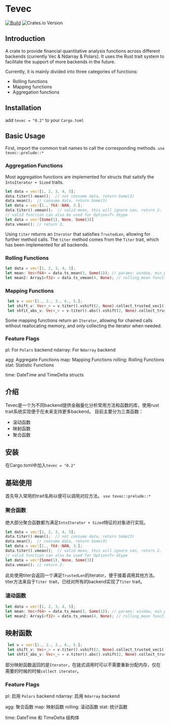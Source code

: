 # Tevec
[![Build](https://github.com/teamon9161/tevec/workflows/Build/badge.svg)](https://github.com/teamon9161/tevec/actions)
![Crates.io Version](https://img.shields.io/crates/v/tevec)

## Introduction
A crate to provide financial quantitative analysis functions across different backends (currently Vec & Ndarray & Polars). It uses the Rust trait system to facilitate the support of more backends in the future.

Currently, it is mainly divided into three categories of functions:
* Rolling functions
* Mapping functions
* Aggregation functions

## Installation
add `tevec = "0.2"` to your `Cargo.toml`

## Basic Usage
First, import the common trait names to call the corresponding methods.
`use tevec::prelude::*`

### Aggregation Functions
Most aggregation functions are implemented for structs that satisfy the `IntoIterator + Sized` traits.
```rust
let data = vec![1, 2, 3, 4, 5];
data.titer().mean();  // not consume data, return Some(3)
data.mean();  // consume data, return Some(3)
let data = vec![1., f64::NAN, 3.];
data.titer().vmean();  // valid mean, this will ignore nan, return 2.
// valid function can also be used for Option<T> dtype
let data = vec![Some(1), None, Some(3)]
data.vmean(); // return 2.
```
Using `titer` returns an `Iterator` that satisfies `TrustedLen`, allowing for further method calls. The `titer` method comes from the `Titer` trait, which has been implemented for all backends.

### Rolling Functions
```rust
let data = vec![1, 2, 3, 4, 5];
let mean: Vec<f64> = data.ts_mean(3, Some(1)); // params: window, min_periods
let mean2: Array1<f32> = data.ts_vmean(4, None); // rolling_mean function ignore none values
```

### Mapping Functions
```rust
 let v = vec![1., 2., 3., 4., 5.];
 let shift_v: Vec<_> = v.titer().vshift(2, None).collect_trusted_vec1();
 let shfit_abs_v: Vec<_> = v.titer().abs().vshift(2, None).collect_trusted_vec1();
```
Some mapping functions return an `Iterator`, allowing for chained calls without reallocating memory, and only collecting the iterator when needed.

### Feature Flags
pl: For `Polars` backend
ndarray: For `Ndarray` backend

agg:  Aggregate Functions
map: Mapping Functions
rolling: Rolling Functions
stat: Statistic Functions

time: DateTime and TimeDelta structs

## 介绍
Tevec是一个为不同backend提供金融量化分析常用方法和函数的库，使用rust trait系统实现便于在未来支持更多backend。
目前主要分为三类函数：
* 滚动函数
* 映射函数
* 聚合函数

## 安装
在Cargo.toml中加入`tevec = "0.2"`

## 基础使用
首先导入常用的trait名称以便可以调用对应方法。
`use tevec::prelude::*`
### 聚合函数
绝大部分聚合函数都为满足`IntoIterator + Sized`特征的对象进行实现。
```rust
let data = vec![1, 2, 3, 4, 5];
data.titer().mean();  // not consume data, return Some(3)
data.mean();  // consume data, return Some(3)
let data = vec![1., f64::NAN, 3.];
data.titer().vmean();  // valid mean, this will ignore nan, return 2.
// valid function can also be used for Option<T> dtype
let data = vec![Some(1), None, Some(3)]
data.vmean(); // return 2.
```
此处使用titer会返回一个满足`TrustedLen`的iterator，便于接着调用其他方法。titer方法来自于`Titer `trait，已经对所有的backend实现了`Titer` trait。

### 滚动函数
```rust
let data = vec![1, 2, 3, 4, 5];
let mean: Vec<f64> = data.ts_mean(3, Some(1)); // params: window, min_periods
let mean2: Array1<f32> = data.ts_vmean(4, None); // rolling_mean function ignore none values
```

## 映射函数
```rust
 let v = vec![1., 2., 3., 4., 5.];
 let shift_v: Vec<_> = v.titer().vshift(2, None).collect_trusted_vec1();
 let shfit_abs_v: Vec<_> = v.titer().abs().vshift(2, None).collect_trusted_vec1();
```
部分映射函数返回的是`Iterator`，在链式调用时可以不需要重新分配内存，仅在需要的时候的时候`collect iterator`。

### Feature Flags
pl: 启用 `Polars` backend
ndarray: 启用 `Ndarray` backend

agg:  聚合函数
map: 映射函数
rolling: 滚动函数
stat: 统计函数

time: DateTime 和 TimeDelta 结构体